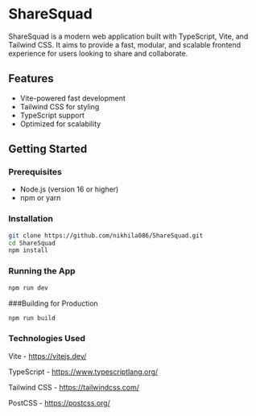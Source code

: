 # ShareSquad

ShareSquad is a modern web application built with TypeScript, Vite, and Tailwind CSS. It aims to provide a fast, modular, and scalable frontend experience for users looking to share and collaborate.

## Features

- Vite-powered fast development
- Tailwind CSS for styling
- TypeScript support
- Optimized for scalability

## Getting Started

### Prerequisites

- Node.js (version 16 or higher)
- npm or yarn

### Installation

```bash
git clone https://github.com/nikhila086/ShareSquad.git
cd ShareSquad
npm install
```

### Running the App
```bash
npm run dev
```

###Building for Production
```bash
npm run build
```

### Technologies Used

Vite - https://vitejs.dev/

TypeScript - https://www.typescriptlang.org/

Tailwind CSS - https://tailwindcss.com/

PostCSS - https://postcss.org/


